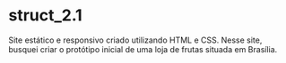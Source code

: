 # struct_2.1

Site estático e responsivo criado utilizando HTML e CSS.
Nesse site, busquei criar o protótipo inicial de uma loja de frutas situada em Brasília.
